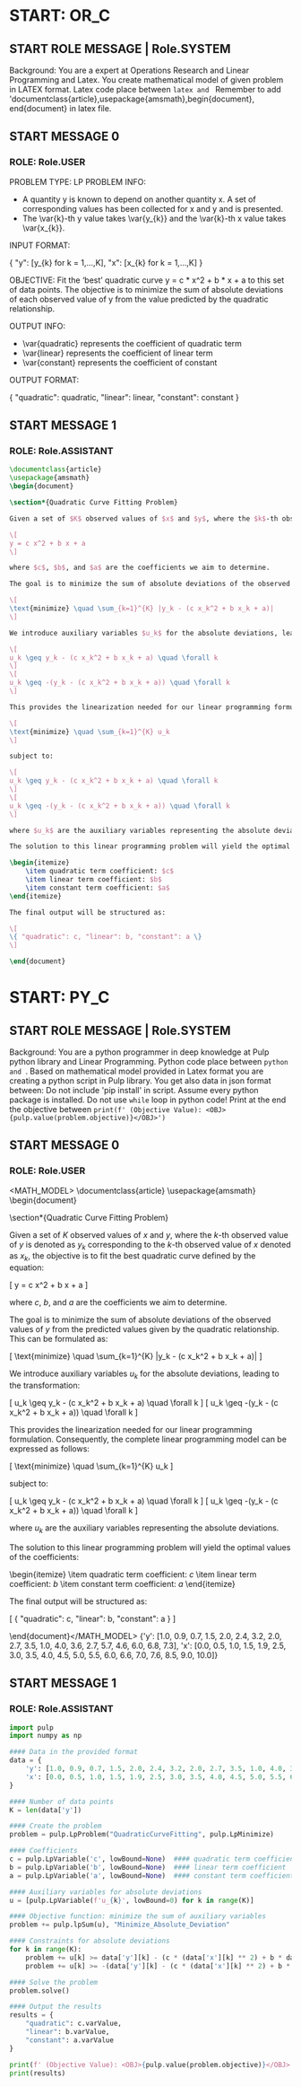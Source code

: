 # START: OR_C 
## START ROLE MESSAGE | Role.SYSTEM 
Background: You are a expert at Operations Research and Linear Programming and Latex. You create mathematical model of given problem in LATEX format. Latex code place between ```latex and ``` Remember to add 'documentclass{article},usepackage{amsmath},begin{document}, end{document} in latex file. 
## START MESSAGE 0 
### ROLE: Role.USER
<DESCRIPTION>
PROBLEM TYPE: LP
PROBLEM INFO:

- A quantity y is known to depend on another quantity x. A set of corresponding values has been collected for x and y and is presented.
- The \var{k}-th y value takes \var{y_{k}} and the \var{k}-th x value takes \var{x_{k}}.

INPUT FORMAT:

{
    "y": [y_{k} for k = 1,...,K],
    "x": [x_{k} for k = 1,...,K]
}


OBJECTIVE: Fit the ‘best’ quadratic curve y = c * x^2 + b * x + a to this set of data points. The objective is to minimize the sum of absolute deviations of each observed value of y from the value predicted by the quadratic relationship.

OUTPUT INFO:

- \var{quadratic} represents the coefficient of quadratic term
- \var{linear} represents the coefficient of linear term
- \var{constant} represents the coefficient of constant

OUTPUT FORMAT:

{
    "quadratic": quadratic,
    "linear": linear,
    "constant": constant
}
</DESCRIPTION>


## START MESSAGE 1 
### ROLE: Role.ASSISTANT
```latex
\documentclass{article}
\usepackage{amsmath}
\begin{document}

\section*{Quadratic Curve Fitting Problem}

Given a set of $K$ observed values of $x$ and $y$, where the $k$-th observed value of $y$ is denoted as $y_k$ corresponding to the $k$-th observed value of $x$ denoted as $x_k$, the objective is to fit the best quadratic curve defined by the equation:

\[
y = c x^2 + b x + a
\]

where $c$, $b$, and $a$ are the coefficients we aim to determine.

The goal is to minimize the sum of absolute deviations of the observed values of $y$ from the predicted values given by the quadratic relationship. This can be formulated as:

\[
\text{minimize} \quad \sum_{k=1}^{K} |y_k - (c x_k^2 + b x_k + a)|
\]

We introduce auxiliary variables $u_k$ for the absolute deviations, leading to the transformation:

\[
u_k \geq y_k - (c x_k^2 + b x_k + a) \quad \forall k
\]
\[
u_k \geq -(y_k - (c x_k^2 + b x_k + a)) \quad \forall k
\]

This provides the linearization needed for our linear programming formulation. Consequently, the complete linear programming model can be expressed as follows:

\[
\text{minimize} \quad \sum_{k=1}^{K} u_k
\]

subject to:

\[
u_k \geq y_k - (c x_k^2 + b x_k + a) \quad \forall k
\]
\[
u_k \geq -(y_k - (c x_k^2 + b x_k + a)) \quad \forall k
\]

where $u_k$ are the auxiliary variables representing the absolute deviations.

The solution to this linear programming problem will yield the optimal values of the coefficients:

\begin{itemize}
    \item quadratic term coefficient: $c$
    \item linear term coefficient: $b$
    \item constant term coefficient: $a$
\end{itemize}

The final output will be structured as:

\[
\{ "quadratic": c, "linear": b, "constant": a \}
\]

\end{document}
```

# START: PY_C 
## START ROLE MESSAGE | Role.SYSTEM 
Background: You are a python programmer in deep knowledge at Pulp python library and Linear Programming. Python code place between ```python and ```. Based on mathematical model provided in Latex format you are creating a python script in Pulp library. You get also data in json format between: <DATA></DATA> Do not include 'pip install' in script. Assume every python package is installed. Do not use `while` loop in python code! Print at the end the objective between <OBJ></OBJ> `print(f' (Objective Value): <OBJ>{pulp.value(problem.objective)}</OBJ>')` 
## START MESSAGE 0 
### ROLE: Role.USER
<MATH_MODEL>
\documentclass{article}
\usepackage{amsmath}
\begin{document}

\section*{Quadratic Curve Fitting Problem}

Given a set of $K$ observed values of $x$ and $y$, where the $k$-th observed value of $y$ is denoted as $y_k$ corresponding to the $k$-th observed value of $x$ denoted as $x_k$, the objective is to fit the best quadratic curve defined by the equation:

\[
y = c x^2 + b x + a
\]

where $c$, $b$, and $a$ are the coefficients we aim to determine.

The goal is to minimize the sum of absolute deviations of the observed values of $y$ from the predicted values given by the quadratic relationship. This can be formulated as:

\[
\text{minimize} \quad \sum_{k=1}^{K} |y_k - (c x_k^2 + b x_k + a)|
\]

We introduce auxiliary variables $u_k$ for the absolute deviations, leading to the transformation:

\[
u_k \geq y_k - (c x_k^2 + b x_k + a) \quad \forall k
\]
\[
u_k \geq -(y_k - (c x_k^2 + b x_k + a)) \quad \forall k
\]

This provides the linearization needed for our linear programming formulation. Consequently, the complete linear programming model can be expressed as follows:

\[
\text{minimize} \quad \sum_{k=1}^{K} u_k
\]

subject to:

\[
u_k \geq y_k - (c x_k^2 + b x_k + a) \quad \forall k
\]
\[
u_k \geq -(y_k - (c x_k^2 + b x_k + a)) \quad \forall k
\]

where $u_k$ are the auxiliary variables representing the absolute deviations.

The solution to this linear programming problem will yield the optimal values of the coefficients:

\begin{itemize}
    \item quadratic term coefficient: $c$
    \item linear term coefficient: $b$
    \item constant term coefficient: $a$
\end{itemize}

The final output will be structured as:

\[
\{ "quadratic": c, "linear": b, "constant": a \}
\]

\end{document}</MATH_MODEL>
<DATA>
{'y': [1.0, 0.9, 0.7, 1.5, 2.0, 2.4, 3.2, 2.0, 2.7, 3.5, 1.0, 4.0, 3.6, 2.7, 5.7, 4.6, 6.0, 6.8, 7.3], 'x': [0.0, 0.5, 1.0, 1.5, 1.9, 2.5, 3.0, 3.5, 4.0, 4.5, 5.0, 5.5, 6.0, 6.6, 7.0, 7.6, 8.5, 9.0, 10.0]}</DATA>


## START MESSAGE 1 
### ROLE: Role.ASSISTANT
```python
import pulp
import numpy as np

#### Data in the provided format
data = {
    'y': [1.0, 0.9, 0.7, 1.5, 2.0, 2.4, 3.2, 2.0, 2.7, 3.5, 1.0, 4.0, 3.6, 2.7, 5.7, 4.6, 6.0, 6.8, 7.3],
    'x': [0.0, 0.5, 1.0, 1.5, 1.9, 2.5, 3.0, 3.5, 4.0, 4.5, 5.0, 5.5, 6.0, 6.6, 7.0, 7.6, 8.5, 9.0, 10.0]
}

#### Number of data points
K = len(data['y'])

#### Create the problem
problem = pulp.LpProblem("QuadraticCurveFitting", pulp.LpMinimize)

#### Coefficients
c = pulp.LpVariable('c', lowBound=None)  #### quadratic term coefficient
b = pulp.LpVariable('b', lowBound=None)  #### linear term coefficient
a = pulp.LpVariable('a', lowBound=None)  #### constant term coefficient

#### Auxiliary variables for absolute deviations
u = [pulp.LpVariable(f'u_{k}', lowBound=0) for k in range(K)]

#### Objective function: minimize the sum of auxiliary variables
problem += pulp.lpSum(u), "Minimize_Absolute_Deviation"

#### Constraints for absolute deviations
for k in range(K):
    problem += u[k] >= data['y'][k] - (c * (data['x'][k] ** 2) + b * data['x'][k] + a), f"Upper_Bound_{k}"
    problem += u[k] >= -(data['y'][k] - (c * (data['x'][k] ** 2) + b * data['x'][k] + a)), f"Lower_Bound_{k}"

#### Solve the problem
problem.solve()

#### Output the results
results = {
    "quadratic": c.varValue,
    "linear": b.varValue,
    "constant": a.varValue
}

print(f' (Objective Value): <OBJ>{pulp.value(problem.objective)}</OBJ>')
print(results)
```

